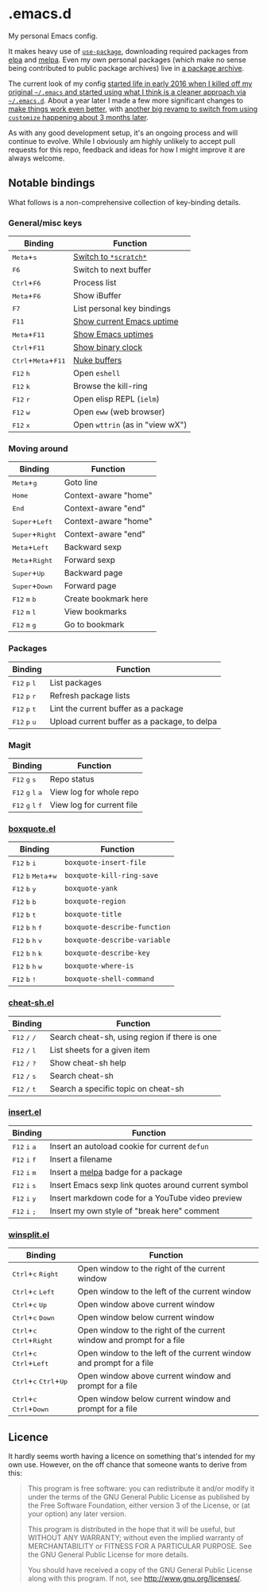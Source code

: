 # .emacs.d

My personal Emacs config.

It makes heavy use
of [`use-package`](https://github.com/jwiegley/use-package), downloading
required packages from [elpa](https://elpa.gnu.org/)
and [melpa](https://melpa.org/). Even my own personal packages (which make
no sense being contributed to public package archives) live
in [a package archive](http://blog.davep.org/delpa/).

The current look of my
config
[started life in early 2016 when I killed off my original `~/.emacs` and started using what I think is a cleaner approach via `~/.emacs.d`](http://blog.davep.org/2016/05/26/starting_fresh_with_gnu_emacs.html).
About a year later I made a few more significant changes
to
[make things work even better](http://blog.davep.org/2017/04/01/another_revamp_of_my_emacs_config.html),
with
[another big revamp to switch from using `customize` happening about 3 months later](http://blog.davep.org/2017/07/13/more_revamping_of_my_emacs_config.html).

As with any good development setup, it's an ongoing process and will
continue to evolve. While I obviously am highly unlikely to accept pull
requests for this repo, feedback and ideas for how I might improve it are
always welcome.

## Notable bindings

What follows is a non-comprehensive collection of key-binding details.

### General/misc keys

| Binding | Function |
| --- | --- |
| <kbd>Meta</kbd>+<kbd>s</kbd> | [Switch to `*scratch*`](https://github.com/davep/itch.el) |
| <kbd>F6</kbd> | Switch to next buffer |
| <kbd>Ctrl</kbd>+<kbd>F6</kbd> | Process list |
| <kbd>Meta</kbd>+<kbd>F6</kbd> | Show iBuffer |
| <kbd>F7</kbd> | List personal key bindings |
| <kbd>F11</kbd> | [Show current Emacs uptime](https://github.com/davep/uptimes.el) |
| <kbd>Meta</kbd>+<kbd>F11</kbd> | [Show Emacs uptimes](https://github.com/davep/uptimes.el) |
| <kbd>Ctrl</kbd>+<kbd>F11</kbd> | [Show binary clock](https://github.com/davep/binclock.el) |
| <kbd>Ctrl</kbd>+<kbd>Meta</kbd>+<kbd>F11</kbd> | [Nuke buffers](https://github.com/davep/nuke-buffers.el) |
| <kbd>F12</kbd> <kbd>h</kbd> | Open `eshell` |
| <kbd>F12</kbd> <kbd>k</kbd> | Browse the kill-ring |
| <kbd>F12</kbd> <kbd>r</kbd> | Open elisp REPL (`ielm`) |
| <kbd>F12</kbd> <kbd>w</kbd> | Open `eww` (web browser) |
| <kbd>F12</kbd> <kbd>x</kbd> | Open `wttrin` (as in "view wX") |

### Moving around

| Binding | Function |
| --- | --- |
| <kbd>Meta</kbd>+<kbd>g</kbd> | Goto line |
| <kbd>Home</kbd> | Context-aware "home" |
| <kbd>End</kbd> | Context-aware "end" |
| <kbd>Super</kbd>+<kbd>Left</kbd> | Context-aware "home" |
| <kbd>Super</kbd>+<kbd>Right</kbd> | Context-aware "end" |
| <kbd>Meta</kbd>+<kbd>Left</kbd> | Backward sexp |
| <kbd>Meta</kbd>+<kbd>Right</kbd> | Forward sexp |
| <kbd>Super</kbd>+<kbd>Up</kbd> | Backward page |
| <kbd>Super</kbd>+<kbd>Down</kbd> | Forward page |
| <kbd>F12</kbd> <kbd>m</kbd> <kbd>b</kbd> | Create bookmark here |
| <kbd>F12</kbd> <kbd>m</kbd> <kbd>l</kbd> | View bookmarks |
| <kbd>F12</kbd> <kbd>m</kbd> <kbd>g</kbd> | Go to bookmark |

### Packages

| Binding | Function |
| --- | --- |
| <kbd>F12</kbd> <kbd>p</kbd> <kbd>l</kbd> | List packages |
| <kbd>F12</kbd> <kbd>p</kbd> <kbd>r</kbd> | Refresh package lists |
| <kbd>F12</kbd> <kbd>p</kbd> <kbd>t</kbd> | Lint the current buffer as a package |
| <kbd>F12</kbd> <kbd>p</kbd> <kbd>u</kbd> | Upload current buffer as a package, to delpa |

### Magit

| Binding | Function |
| --- | --- |
| <kbd>F12</kbd> <kbd>g</kbd> <kbd>s</kbd> | Repo status |
| <kbd>F12</kbd> <kbd>g</kbd> <kbd>l</kbd> <kbd>a</kbd> | View log for whole repo |
| <kbd>F12</kbd> <kbd>g</kbd> <kbd>l</kbd> <kbd>f</kbd> | View log for current file |

### [boxquote.el](https://github.com/davep/boxquote.el)

| Binding | Function |
| --- | --- |
| <kbd>F12</kbd> <kbd>b</kbd> <kbd>i</kbd> | `boxquote-insert-file` |
| <kbd>F12</kbd> <kbd>b</kbd> <kbd>Meta</kbd>+<kbd>w</kbd> | `boxquote-kill-ring-save` |
| <kbd>F12</kbd> <kbd>b</kbd> <kbd>y</kbd> | `boxquote-yank` |
| <kbd>F12</kbd> <kbd>b</kbd> <kbd>b</kbd> | `boxquote-region` |
| <kbd>F12</kbd> <kbd>b</kbd> <kbd>t</kbd> | `boxquote-title` |
| <kbd>F12</kbd> <kbd>b</kbd> <kbd>h</kbd> <kbd>f</kbd> | `boxquote-describe-function` |
| <kbd>F12</kbd> <kbd>b</kbd> <kbd>h</kbd> <kbd>v</kbd> | `boxquote-describe-variable` |
| <kbd>F12</kbd> <kbd>b</kbd> <kbd>h</kbd> <kbd>k</kbd> | `boxquote-describe-key` |
| <kbd>F12</kbd> <kbd>b</kbd> <kbd>h</kbd> <kbd>w</kbd> | `boxquote-where-is` |
| <kbd>F12</kbd> <kbd>b</kbd> <kbd>!</kbd> | `boxquote-shell-command` |

### [cheat-sh.el](https://github.com/davep/cheat-sh.el)

| Binding | Function |
| --- | --- |
| <kbd>F12</kbd> <kbd>/</kbd> <kbd>/</kbd> | Search cheat-sh, using region if there is one |
| <kbd>F12</kbd> <kbd>/</kbd> <kbd>l</kbd> | List sheets for a given item |
| <kbd>F12</kbd> <kbd>/</kbd> <kbd>?</kbd> | Show cheat-sh help |
| <kbd>F12</kbd> <kbd>/</kbd> <kbd>s</kbd> | Search cheat-sh |
| <kbd>F12</kbd> <kbd>/</kbd> <kbd>t</kbd> | Search a specific topic on cheat-sh |

### [insert.el](https://github.com/davep/insert.el)

| Binding | Function |
| --- | --- |
| <kbd>F12</kbd> <kbd>i</kbd> <kbd>a</kbd> | Insert an autoload cookie for current `defun` |
| <kbd>F12</kbd> <kbd>i</kbd> <kbd>f</kbd> | Insert a filename |
| <kbd>F12</kbd> <kbd>i</kbd> <kbd>m</kbd> | Insert a [melpa](https://melpa.org/) badge for a package |
| <kbd>F12</kbd> <kbd>i</kbd> <kbd>s</kbd> | Insert Emacs sexp link quotes around current symbol |
| <kbd>F12</kbd> <kbd>i</kbd> <kbd>y</kbd> | Insert markdown code for a YouTube video preview |
| <kbd>F12</kbd> <kbd>i</kbd> <kbd>;</kbd> | Insert my own style of "break here" comment |

### [winsplit.el](https://github.com/davep/winsplit.el)

| Binding | Function |
| --- | --- |
| <kbd>Ctrl</kbd>+<kbd>c</kbd> <kbd>Right</kbd> | Open window to the right of the current window |
| <kbd>Ctrl</kbd>+<kbd>c</kbd> <kbd>Left</kbd> | Open window to the left of the current window |
| <kbd>Ctrl</kbd>+<kbd>c</kbd> <kbd>Up</kbd> | Open window above current window |
| <kbd>Ctrl</kbd>+<kbd>c</kbd> <kbd>Down</kbd> | Open window below current window |
| <kbd>Ctrl</kbd>+<kbd>c</kbd> <kbd>Ctrl</kbd>+<kbd>Right</kbd> | Open window to the right of the current window and prompt for a file |
| <kbd>Ctrl</kbd>+<kbd>c</kbd> <kbd>Ctrl</kbd>+<kbd>Left</kbd> | Open window to the left of the current window and prompt for a file |
| <kbd>Ctrl</kbd>+<kbd>c</kbd> <kbd>Ctrl</kbd>+<kbd>Up</kbd> | Open window above current window and prompt for a file |
| <kbd>Ctrl</kbd>+<kbd>c</kbd> <kbd>Ctrl</kbd>+<kbd>Down</kbd> | Open window below current window and prompt for a file |

## Licence

It hardly seems worth having a licence on something that's intended for my
own use. However, on the off chance that someone wants to derive from this:

> This program is free software: you can redistribute it and/or modify it
> under the terms of the GNU General Public License as published by the Free
> Software Foundation, either version 3 of the License, or (at your option)
> any later version.
>
> This program is distributed in the hope that it will be useful, but
> WITHOUT ANY WARRANTY; without even the implied warranty of MERCHANTABILITY
> or FITNESS FOR A PARTICULAR PURPOSE. See the GNU General Public License
> for more details.
>
> You should have received a copy of the GNU General Public License along
> with this program. If not, see <http://www.gnu.org/licenses/>.
